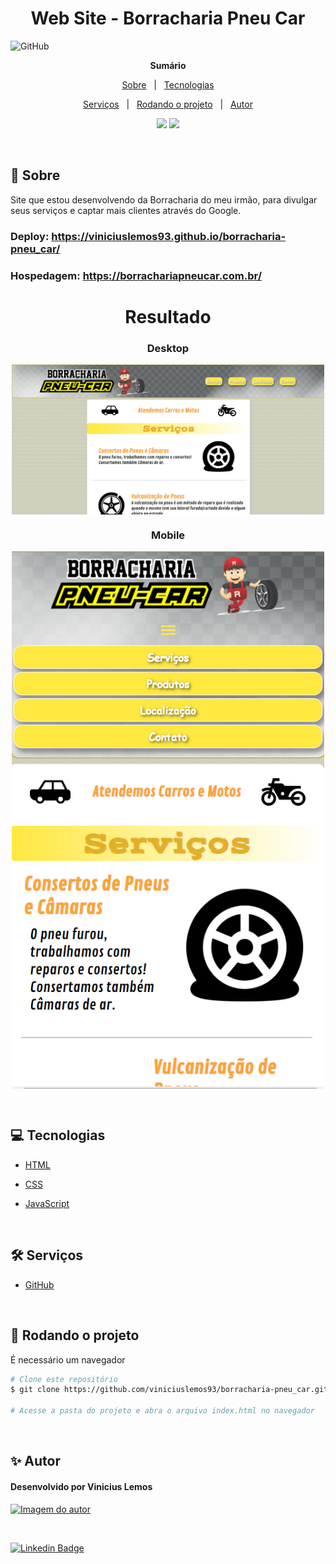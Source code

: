 <h1 align="center">Web Site - Borracharia Pneu Car</h1>

![GitHub](https://img.shields.io/github/license/viniciuslemos93/crud-produtos)

**<p align="center">Sumário</p>**
<p align="center">
<a href="#dart-sobre">Sobre</a> &#xa0; | &#xa0;
<a href="#computer-tecnologias">Tecnologias</a>
</p>
<p align="center">
<a href="#hammer_and_wrench-serviços">Serviços</a> &#xa0; | &#xa0;
<a href="#scroll-rodando-o-projeto">Rodando o projeto</a> &#xa0; | &#xa0;
<a href="#sparkles-autor">Autor</a>
</p>

<p align="center">
<img src="http://img.shields.io/static/v1?label=STATUS&message=CONCLUIDO&color=GREEN&style=for-the-badge"/>
<img src="http://img.shields.io/static/v1?label=VERSION&message=1.0&color=GREEN&style=for-the-badge"/>
</p>

&#xa0;
 
## :dart: Sobre
<p>Site que estou desenvolvendo da Borracharia do meu irmão, para divulgar seus serviços e captar mais clientes através do Google.</p>

### Deploy: https://viniciuslemos93.github.io/borracharia-pneu_car/
### Hospedagem: https://borrachariapneucar.com.br/

<h1 align="center">Resultado</h1>
<div align="center">

### Desktop

<img align="center" alt="Design do site" width="500" src="./assets/imagens/print.PNG">
</div>

<div align="center">

### Mobile

<img align="center" alt="Design do site" width="500" src="./assets/imagens/mobile.png">
</div>


&#xa0;

## :computer: Tecnologias
* [HTML](https://developer.mozilla.org/pt-BR/docs/Web/HTML)

* [CSS](https://www.w3schools.com/css/)

* [JavaScript](https://www.javascript.com/)

&#xa0;

## :hammer_and_wrench: Serviços
* <a href="https://github.com/">GitHub</a>

&#xa0;

## :scroll: Rodando o projeto
É necessário um navegador

```bash
# Clone este repositório
$ git clone https://github.com/viniciuslemos93/borracharia-pneu_car.git

# Acesse a pasta do projeto e abra o arquivo index.html no navegador
```

&#xa0;

## :sparkles: Autor

<h4>Desenvolvido por Vinicius Lemos</h4>

<a href="https://github.com/viniciuslemos93">
<img src="https://github.com/viniciuslemos93.png" width="150px" alt="Imagem do autor">
</a>

&#xa0;

[![Linkedin Badge](https://img.shields.io/badge/-Vinicius%20Lemos-blue?style=flat-square&logo=Linkedin&logoColor=white&link=https://www.linkedin.com/in/viniciuslemos93/)](https://www.linkedin.com/in/viniciuslemos93/)<br>
